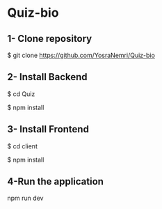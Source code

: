 # Quiz-bio

## 1- Clone repository
$ git clone https://github.com/YosraNemri/Quiz-bio


## 2- Install Backend 
$ cd Quiz

$ npm install


## 3- Install Frontend
$ cd client

$ npm install


## 4-Run the application

npm run dev 
